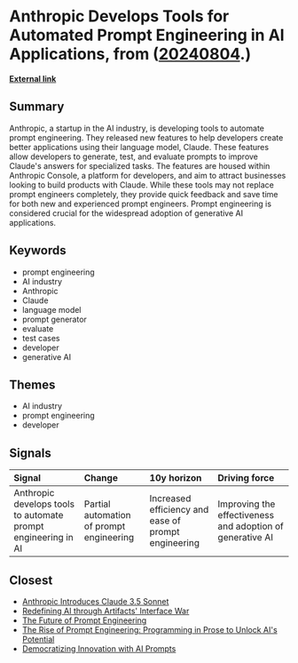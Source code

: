 # __Anthropic Develops Tools for Automated Prompt Engineering in AI Applications__, from ([20240804](https://kghosh.substack.com/p/20240804).)

__[External link](https://techcrunch.com/2024/07/09/anthropics-claude-adds-a-prompt-playground-to-quickly-improve-your-ai-apps/)__



## Summary

Anthropic, a startup in the AI industry, is developing tools to automate prompt engineering. They released new features to help developers create better applications using their language model, Claude. These features allow developers to generate, test, and evaluate prompts to improve Claude's answers for specialized tasks. The features are housed within Anthropic Console, a platform for developers, and aim to attract businesses looking to build products with Claude. While these tools may not replace prompt engineers completely, they provide quick feedback and save time for both new and experienced prompt engineers. Prompt engineering is considered crucial for the widespread adoption of generative AI applications.

## Keywords

* prompt engineering
* AI industry
* Anthropic
* Claude
* language model
* prompt generator
* evaluate
* test cases
* developer
* generative AI

## Themes

* AI industry
* prompt engineering
* developer

## Signals

| Signal                                                        | Change                                   | 10y horizon                                         | Driving force                                             |
|:--------------------------------------------------------------|:-----------------------------------------|:----------------------------------------------------|:----------------------------------------------------------|
| Anthropic develops tools to automate prompt engineering in AI | Partial automation of prompt engineering | Increased efficiency and ease of prompt engineering | Improving the effectiveness and adoption of generative AI |

## Closest

* [Anthropic Introduces Claude 3.5 Sonnet](3e5862b8a6e5bf31b60fe4380bcd952a)
* [Redefining AI through Artifacts' Interface War](ac27c72b9082bc30429311012247f768)
* [The Future of Prompt Engineering](72385da61cc5a83b19c644d94b41bf76)
* [The Rise of Prompt Engineering: Programming in Prose to Unlock AI's Potential](53018e7a9d2e14b74909db8761a9cd9d)
* [Democratizing Innovation with AI Prompts](d0726e79e1911eb62981138d30b7182a)